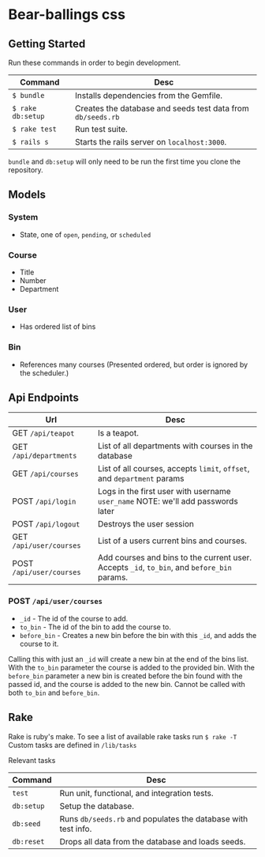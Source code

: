 # Bear-ballings css

## Getting Started

Run these commands in order to begin development.

| Command           | Desc                                                          |
| ----------------- | ------------------------------------------------------------- |
| `$ bundle`        | Installs dependencies from the Gemfile.                       |
| `$ rake db:setup` | Creates the database and seeds test data from `db/seeds.rb`   |
| `$ rake test`     | Run test suite.                                               |
| `$ rails s`       | Starts the rails server on `localhost:3000`.                  |

`bundle` and `db:setup` will only need to be run the first time you clone
the repository.

## Models

### System
 - State, one of `open`, `pending`, or `scheduled`

### Course
 - Title
 - Number
 - Department

### User
 -  Has ordered list of bins

### Bin

 - References many courses
   (Presented ordered, but order is ignored by the scheduler.)

## Api Endpoints

| Url                      | Desc                                                                                        |
| ------------------------ | ------------------------------------------------------------------------------------------- |
| GET `/api/teapot`        | Is a teapot.                                                                                |
| GET `/api/departments`   | List of all departments with courses in the database                                        |
| GET `/api/courses`       | List of all courses, accepts `limit`, `offset`, and `department` params                     |
| POST `/api/login`        | Logs in the first user with username `user_name` NOTE: we'll add passwords later            |
| POST `/api/logout`       | Destroys the user session                                                                   |
| GET `/api/user/courses`  | List of a users current bins and courses.                                                   |
| POST `/api/user/courses` | Add courses and bins to the current user. Accepts `_id`, `to_bin`, and `before_bin` params. |


### POST `/api/user/courses`

* `_id`        - The id of the course to add.
* `to_bin`     - The id of the bin to add the course to.
* `before_bin` - Creates a new bin before the bin with this `_id`, and adds the course to it.

Calling this with just an `_id` will create a new bin at the end of the bins list.
With the `to_bin` parameter the course is added to the provided bin.
With the `before_bin` parameter a new bin is created before the bin found with the passed id,
and the course is added to the new bin. Cannot be called with both `to_bin` and `before_bin`.

## Rake

Rake is ruby's make.
To see a list of available rake tasks run `$ rake -T`
Custom tasks are defined in `/lib/tasks`

Relevant tasks

| Command    | Desc                                                          |
| ---------- | ------------------------------------------------------------- |
| `test`     | Run unit, functional, and integration tests.                  |
| `db:setup` | Setup the database.                                           |
| `db:seed`  | Runs `db/seeds.rb` and populates the database with test info. |
| `db:reset` | Drops all data from the database and loads seeds.             |
